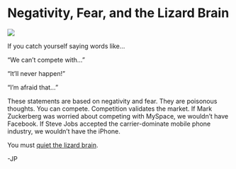 <!--
id: 2714027542
link: http://loudjet.com/a/negativity-fear-and-the-lizard-brain
slug: negativity-fear-and-the-lizard-brain
date: Wed Jan 12 2011 10:00:03 GMT-0600 (CST)
publish: 2011-01-012
tags: self-improvement, motivation
-->


Negativity, Fear, and the Lizard Brain
======================================

![](http://media.tumblr.com/tumblr_lex32ktvDr1qzbc4f.jpg)

If you catch yourself saying words like…

“We can’t compete with…”

“It’ll never happen!”

“I’m afraid that…”

These statements are based on negativity and fear. They are poisonous
thoughts. You can compete. Competition validates the market. If Mark
Zuckerberg was worried about competing with MySpace, we wouldn’t have
Facebook. If Steve Jobs accepted the carrier-dominate mobile phone
industry, we wouldn’t have the iPhone.

You must [quiet the lizard
brain](http://sethgodin.typepad.com/seths_blog/2010/01/quieting-the-lizard-brain.html).

-JP

